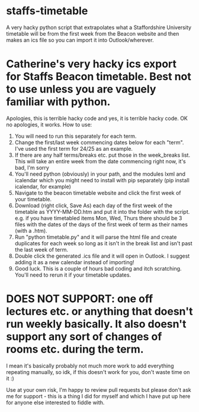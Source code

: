 # staffs-timetable
A very hacky python script that extrapolates what a Staffordshire University timetable will be from the first week from the Beacon website and then makes an ics file so you can import it into Outlook/wherever. 

# Catherine's very hacky ics export for Staffs Beacon timetable. Best not to use unless you are vaguely familiar with python. 
Apologies, this is terrible hacky code and yes, it is terrible hacky code. OK no apologies, it works. 
How to use:
1. You will need to run this separately for each term. 
2. Change the first/last week commencing dates below for each "term". I've used the first term for 24/25 as an example.
3. If there are any half terms/breaks etc. put those in the week_breaks list. This will take an entire week from the date commencing right now, it's bad, I'm sorry
4. You'll need python (obviously) in your path, and the modules lxml and icalendar which you might need to install with pip separately (pip install icalendar, for example)
5. Navigate to the beacon timetable website and click the first week of your timetable. 
6. Download (right click, Save As) each day of the first week of the timetable as YYYY-MM-DD.htm and put it into the folder with the script. e.g. if you have timetabled items Mon, Wed, Thurs there should be 3 files with the dates of the days of the first week of term as their names (with a .htm).
7. Run "python timetable.py" and it will parse the html file and create duplicates for each week so long as it isn't in the break list and isn't past the last week of term.
8. Double click the generated .ics file and it will open in Outlook. I suggest adding it as a new calendar instead of importing!
9. Good luck. This is a couple of hours bad coding and itch scratching. You'll need to rerun it if your timetable updates.

# DOES NOT SUPPORT: one off lectures etc. or anything that doesn't run weekly basically. It also doesn't support any sort of changes of rooms etc. during the term. 
I mean it's basically probably not much more work to add everything repeating manually, so idk, if this doesn't work for you, don't waste time on it :)

Use at your own risk, I'm happy to review pull requests but please don't ask me for support - this is a thing I did for myself and which I have put up here for anyone else interested to fiddle with. 
